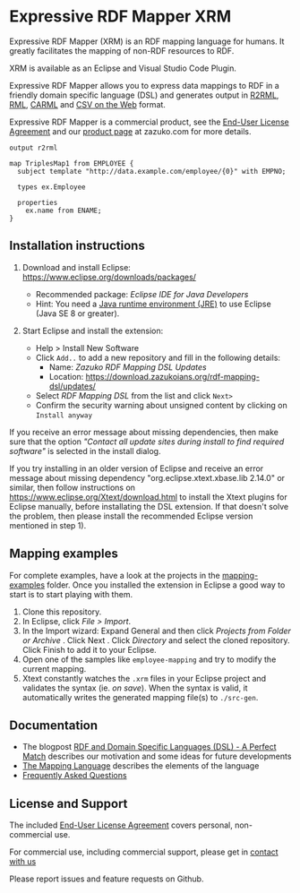 # Expressive RDF Mapper XRM

Expressive RDF Mapper (XRM) is an RDF mapping language for humans. It greatly facilitates the mapping of non-RDF resources to RDF.

XRM is available as an Eclipse and Visual Studio Code Plugin.

Expressive RDF Mapper allows you to express data mappings to RDF in a friendly domain specific language (DSL) and generates output in
[R2RML](http://www.w3.org/TR/r2rml/), [RML](https://rml.io/specs/rml/), [CARML](https://github.com/carml/carml) and [CSV on the Web](https://w3c.github.io/csvw/primer/) format. 

Expressive RDF Mapper is a commercial product, see the [End-User License Agreement](expressive-rdf-mapper/blob/master/EULA.md) and our [product page](https://zazuko.com/products/expressive-rdf-mapper/) at zazuko.com for more details.

```
output r2rml

map TriplesMap1 from EMPLOYEE {
  subject template "http://data.example.com/employee/{0}" with EMPNO;
  
  types ex.Employee
  
  properties
    ex.name from ENAME;
}
```


## Installation instructions

1) Download and install Eclipse: https://www.eclipse.org/downloads/packages/
   * Recommended package: *Eclipse IDE for Java Developers*
   * Hint: You need a [Java runtime environment (JRE)](https://wiki.eclipse.org/Eclipse/Installation#Install_a_JVM) to use Eclipse (Java SE 8 or greater).

2) Start Eclipse and install the extension:
   * Help > Install New Software
   * Click `Add..` to add a new repository and fill in the following details:
     * Name: *Zazuko RDF Mapping DSL Updates*
     * Location: https://download.zazukoians.org/rdf-mapping-dsl/updates/
   * Select *RDF Mapping DSL* from the list and click `Next>`
   * Confirm the security warning about unsigned content by clicking on `Install anyway`

If you receive an error message about missing dependencies, then make sure that the option *"Contact all update sites during install to find required software"* is selected in the install dialog.

If you try installing in an older version of Eclipse and receive an error message about missing dependency
"org.eclipse.xtext.xbase.lib 2.14.0" or similar, then follow instructions on https://www.eclipse.org/Xtext/download.html to install the Xtext plugins for Eclipse manually, before installating the DSL extension. If that doesn't solve the problem, then please install the recommended Eclipse version mentioned in step 1).

## Mapping examples

For complete examples, have a look at the projects in the [mapping-examples](mapping-examples) folder.
Once you installed the extension in Eclipse a good way to start is to start playing with them.

1. Clone this repository.
2. In Eclipse, click _File > Import_.
3. In the Import wizard: Expand General and then click _Projects from Folder or Archive_ . Click Next . Click _Directory_ and select the cloned repository. Click Finish to add it to your Eclipse.
4. Open one of the samples like `employee-mapping` and try to modify the current mapping.
5. Xtext constantly watches the `.xrm` files in your Eclipse project and validates the syntax (ie. *on save*). When the syntax is valid, it automatically writes the generated mapping file(s) to `./src-gen`.

## Documentation

* The blogpost [RDF and Domain Specific Languages (DSL) - A Perfect Match](https://zazuko.com/blog/rdf-and-dsl-a-perfect-match) describes our motivation and some ideas for future developments
* [The Mapping Language](documentation/mapping-language.md) describes the elements of the language
* [Frequently Asked Questions](FAQ.md)


## License and Support

The included [End-User License Agreement](EULA.md) covers personal, non-commercial use.

For commercial use, including commercial support, please get in [contact with us](mailto:info@zazuko.com?subject=RDF%20Mapping%20DSL) 

Please report issues and feature requests on Github.
